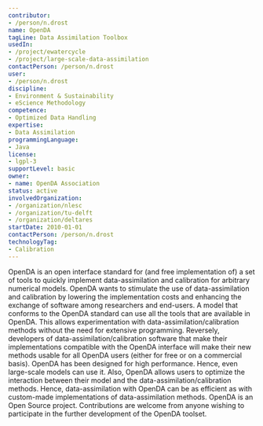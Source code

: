 ```yaml
---
contributor:
- /person/n.drost
name: OpenDA
tagLine: Data Assimilation Toolbox
usedIn:
- /project/ewatercycle
- /project/large-scale-data-assimilation
contactPerson: /person/n.drost
user:
- /person/n.drost
discipline:
- Environment & Sustainability
- eScience Methodology
competence:
- Optimized Data Handling
expertise:
- Data Assimilation
programmingLanguage:
- Java
license:
- lgpl-3
supportLevel: basic
owner:
- name: OpenDA Association
status: active
involvedOrganization:
- /organization/nlesc
- /organization/tu-delft
- /organization/deltares
startDate: 2010-01-01
contactPerson: /person/n.drost
technologyTag:
- Calibration
---
```

OpenDA is an open interface standard for (and free implementation of) a set of tools to quickly implement data-assimilation and calibration for arbitrary numerical models. OpenDA wants to stimulate the use of data-assimilation and calibration by lowering the implementation costs and enhancing the exchange of software among researchers and end-users.
A model that conforms to the OpenDA standard can use all the tools that are available in OpenDA. This allows experimentation with data-assimilation/calibration methods without the need for extensive programming. Reversely, developers of data-assimilation/calibration software that make their implementations compatible with the OpenDA interface will make their new methods usable for all OpenDA users (either for free or on a commercial basis).
OpenDA has been designed for high performance. Hence, even large-scale models can use it. Also, OpenDA allows users to optimize the interaction between their model and the data-assimilation/calibration methods. Hence, data-assimilation with OpenDA can be as efficient as with custom-made implementations of data-assimilation methods.
OpenDA is an Open Source project. Contributions are welcome from anyone wishing to participate in the further development of the OpenDA toolset.
